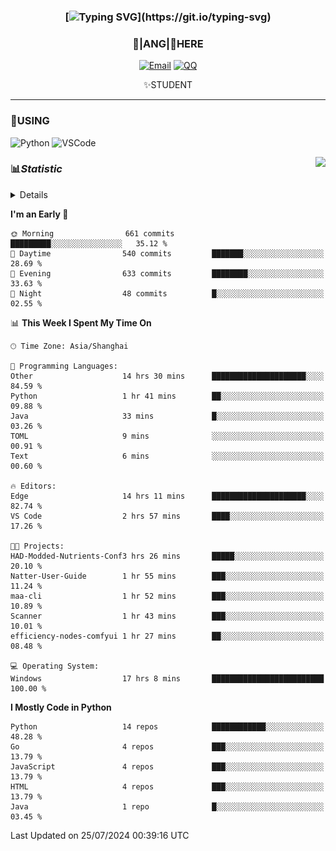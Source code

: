 <div align="center">


### [![Typing SVG](https://readme-typing-svg.herokuapp.com?size=25&duration=2500&color=8C43EA&vCenter=true&width=200&height=40&lines=%F0%9F%8C%B1ANGJustinl%F0%9F%8C%B1+!)](https://git.io/typing-svg)


### 🥛|**ANG**|🥛HERE



[![Email](https://img.shields.io/badge/Email-ANGJustin@163.com-6A5ACD?style=flat-square&logoColor=fff)](mailto:ANGJustinl@163.com)
[![QQ](https://img.shields.io/badge/QQ-77139032-98FB98?style=flat-square&logoColor=fff)](https://qm.qq.com/cgi-bin/qm/qr?k=mcs-cON_aPNfc3hO8-H7lWJHDX-5nKr7&noverify=0)




✨STUDENT 

</div>

---

### 🎨USING

![Python](https://img.shields.io/badge/-Python-blue?style=flat-square&logo=Python&logoColor=fff)
![VSCode](https://img.shields.io/badge/-VSCode-blue?style=flat-square&logo=visualstudiocode&logoColor=fff)


<a href="#">
  <img align="right" src="https://github-readme-stats.vercel.app/api?username=ANGJustinl&count_private=true&show_icons=true&hide_border=true&bg_color=15,f2f7fd,E0EAFC" />
</a>




### 📊*Statistic* 

<details>

<p align="center">
   <img src="github-metrics.svg" alt="typing-svg">
</p>

[![Github activity graph](https://github-readme-activity-graph.angforever.top/graph?username=ANGJustinl&theme=dracula)](https://github.com/ANGJustinl/ANGJustinl)
![image](https://github.com/ANGJustinl/ANGJustinl/assets/96008766/f6c957b8-b907-482a-8804-4c1f944d4b60)
</details>

<!--START_SECTION:waka-->
**I'm an Early 🐤** 

```text
🌞 Morning                661 commits         █████████░░░░░░░░░░░░░░░░   35.12 % 
🌆 Daytime                540 commits         ███████░░░░░░░░░░░░░░░░░░   28.69 % 
🌃 Evening                633 commits         ████████░░░░░░░░░░░░░░░░░   33.63 % 
🌙 Night                  48 commits          █░░░░░░░░░░░░░░░░░░░░░░░░   02.55 % 
```


📊 **This Week I Spent My Time On** 

```text
🕑︎ Time Zone: Asia/Shanghai

💬 Programming Languages: 
Other                    14 hrs 30 mins      █████████████████████░░░░   84.59 % 
Python                   1 hr 41 mins        ██░░░░░░░░░░░░░░░░░░░░░░░   09.88 % 
Java                     33 mins             █░░░░░░░░░░░░░░░░░░░░░░░░   03.26 % 
TOML                     9 mins              ░░░░░░░░░░░░░░░░░░░░░░░░░   00.91 % 
Text                     6 mins              ░░░░░░░░░░░░░░░░░░░░░░░░░   00.60 % 

🔥 Editors: 
Edge                     14 hrs 11 mins      █████████████████████░░░░   82.74 % 
VS Code                  2 hrs 57 mins       ████░░░░░░░░░░░░░░░░░░░░░   17.26 % 

🐱‍💻 Projects: 
HAD-Modded-Nutrients-Conf3 hrs 26 mins       █████░░░░░░░░░░░░░░░░░░░░   20.10 % 
Natter-User-Guide        1 hr 55 mins        ███░░░░░░░░░░░░░░░░░░░░░░   11.24 % 
maa-cli                  1 hr 52 mins        ███░░░░░░░░░░░░░░░░░░░░░░   10.89 % 
Scanner                  1 hr 43 mins        ███░░░░░░░░░░░░░░░░░░░░░░   10.01 % 
efficiency-nodes-comfyui 1 hr 27 mins        ██░░░░░░░░░░░░░░░░░░░░░░░   08.48 % 

💻 Operating System: 
Windows                  17 hrs 8 mins       █████████████████████████   100.00 % 
```

**I Mostly Code in Python** 

```text
Python                   14 repos            ████████████░░░░░░░░░░░░░   48.28 % 
Go                       4 repos             ███░░░░░░░░░░░░░░░░░░░░░░   13.79 % 
JavaScript               4 repos             ███░░░░░░░░░░░░░░░░░░░░░░   13.79 % 
HTML                     4 repos             ███░░░░░░░░░░░░░░░░░░░░░░   13.79 % 
Java                     1 repo              █░░░░░░░░░░░░░░░░░░░░░░░░   03.45 % 
```




 Last Updated on 25/07/2024 00:39:16 UTC
<!--END_SECTION:waka-->
